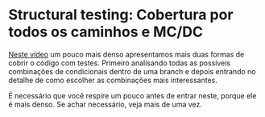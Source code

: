 # Structural testing: Cobertura por todos os caminhos e MC/DC

[Neste vídeo](https://youtu.be/Z-yE5z0umV8) um pouco mais denso apresentamos mais duas formas de cobrir o código com testes. Primeiro analisando todas as possíveis combinações de condicionais dentro de uma branch e depois entrando no detalhe de como escolher as combinações mais interessantes. 

É necessário que você respire um pouco antes de entrar neste, porque ele é mais denso. Se achar necessário, veja mais de uma vez. 
